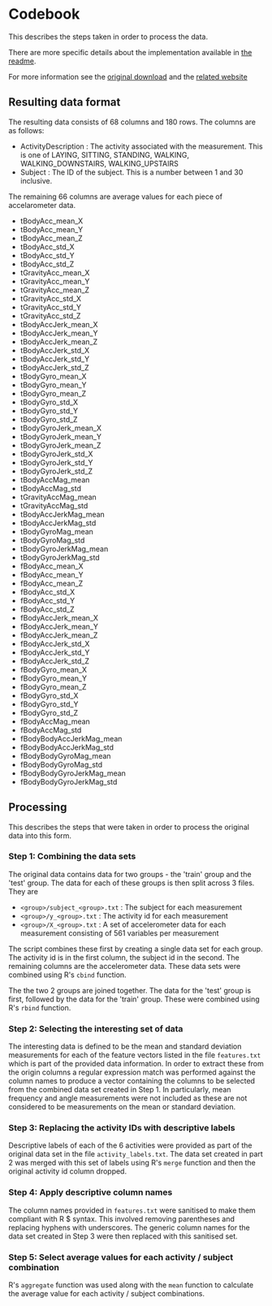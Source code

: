 Codebook
========

This describes the steps taken in order to process the data.

There are more specific details about the implementation available in [the readme](README.md).

For more information see the [original download](https://d396qusza40orc.cloudfront.net/getdata%2Fprojectfiles%2FUCI%20HAR%20Dataset.zip)
and the [related website](http://archive.ics.uci.edu/ml/datasets/Human+Activity+Recognition+Using+Smartphones)

## Resulting data format

The resulting data consists of 68 columns and 180 rows. The columns are as follows:

- ActivityDescription : The activity associated with the measurement. This is one of LAYING, SITTING, STANDING, WALKING, WALKING_DOWNSTAIRS, WALKING_UPSTAIRS
- Subject : The ID of the subject. This is a number between 1 and 30 inclusive.

The remaining 66 columns are average values for each piece of accelarometer data.

- tBodyAcc_mean_X
- tBodyAcc_mean_Y
- tBodyAcc_mean_Z
- tBodyAcc_std_X
- tBodyAcc_std_Y
- tBodyAcc_std_Z
- tGravityAcc_mean_X
- tGravityAcc_mean_Y
- tGravityAcc_mean_Z
- tGravityAcc_std_X
- tGravityAcc_std_Y
- tGravityAcc_std_Z
- tBodyAccJerk_mean_X
- tBodyAccJerk_mean_Y
- tBodyAccJerk_mean_Z
- tBodyAccJerk_std_X
- tBodyAccJerk_std_Y
- tBodyAccJerk_std_Z
- tBodyGyro_mean_X
- tBodyGyro_mean_Y
- tBodyGyro_mean_Z
- tBodyGyro_std_X
- tBodyGyro_std_Y
- tBodyGyro_std_Z
- tBodyGyroJerk_mean_X
- tBodyGyroJerk_mean_Y
- tBodyGyroJerk_mean_Z
- tBodyGyroJerk_std_X
- tBodyGyroJerk_std_Y
- tBodyGyroJerk_std_Z
- tBodyAccMag_mean
- tBodyAccMag_std
- tGravityAccMag_mean
- tGravityAccMag_std
- tBodyAccJerkMag_mean
- tBodyAccJerkMag_std
- tBodyGyroMag_mean
- tBodyGyroMag_std
- tBodyGyroJerkMag_mean
- tBodyGyroJerkMag_std
- fBodyAcc_mean_X
- fBodyAcc_mean_Y
- fBodyAcc_mean_Z
- fBodyAcc_std_X
- fBodyAcc_std_Y
- fBodyAcc_std_Z
- fBodyAccJerk_mean_X
- fBodyAccJerk_mean_Y
- fBodyAccJerk_mean_Z
- fBodyAccJerk_std_X
- fBodyAccJerk_std_Y
- fBodyAccJerk_std_Z
- fBodyGyro_mean_X
- fBodyGyro_mean_Y
- fBodyGyro_mean_Z
- fBodyGyro_std_X
- fBodyGyro_std_Y
- fBodyGyro_std_Z
- fBodyAccMag_mean
- fBodyAccMag_std
- fBodyBodyAccJerkMag_mean
- fBodyBodyAccJerkMag_std
- fBodyBodyGyroMag_mean
- fBodyBodyGyroMag_std
- fBodyBodyGyroJerkMag_mean
- fBodyBodyGyroJerkMag_std

## Processing

This describes the steps that were taken in order to process the original data into this form.

### Step 1: Combining the data sets

The original data contains data for two groups - the 'train' group and the 'test' group. The data for each of these groups is then split across 3 files. They are

- `<group>/subject_<group>.txt` : The subject for each measurement
- `<group>/y_<group>.txt`       : The activity id for each measurement
- `<group>/X_<group>.txt`       : A set of accelerometer data for each measurement consisting of 561 variables per measurement

The script combines these first by creating a single data set for each group. The activity id is in the first column, the subject id in the second. The remaining columns are the accelerometer data. These data sets were combined using R's `cbind` function.

The the two 2 groups are joined together. The data for the 'test' group is first, followed by the data for the 'train' group. These were combined using R's `rbind` function.

### Step 2: Selecting the interesting set of data

The interesting data is defined to be the mean and standard deviation measurements for each of the feature vectors listed in the file `features.txt` which is part of the provided data information.
In order to extract these from the origin columns a regular expression match was performed against the column names to produce a vector containing the columns to be selected from the combined data set created in Step 1.
In particularly, mean frequency and angle measurements were not included as these are not considered to be measurements on the mean or standard deviation.

### Step 3: Replacing the activity IDs with descriptive labels

Descriptive labels of each of the 6 activities were provided as part of the original data set in the file `activity_labels.txt`.
The data set created in part 2 was merged with this set of labels using R's `merge` function and then the original activity id column dropped.

### Step 4: Apply descriptive column names

The column names provided in `features.txt` were sanitised to make them compliant with R $ syntax. This involved removing parentheses and replacing hyphens with underscores.
The generic column names for the data set created in Step 3 were then replaced with this sanitised set.

### Step 5: Select average values for each activity / subject combination

R's `aggregate` function was used along with the `mean` function to calculate the average value for each activity / subject combinations.
